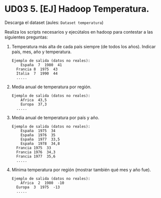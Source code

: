 # UD03 5. [EJ] Hadoop Temperatura.

Descarga el dataset (aules: `Dataset temperatura`)

Realiza los scripts necesarios y ejecútalos en hadoop para contestar a las siguientes preguntas:

1. Temperatura más alta de cada país siempre (de todos los años). Indicar país, mes, año y temperatura.
    
    ```
    Ejemplo de salida (datos no reales):
    	España  7  1980  41
      Francia 8  1975  43
      Italia  7  1990  44
      .....
    ```
    
2. Media anual de temperatura por región.
    
    ```
    Ejemplo de salida (datos no reales):
    	Africa  43,5
    	Europa  37,3
      .....
    ```
    
3. Media anual de temperatura por país y año.
    
    ```
    Ejemplo de salida (datos no reales):
    	España  1975  34
    	España  1976  35
    	España  1977  33,5
    	España  1978  34,8
      Francia 1975  33
      Francia 1976  34,3
      Francia 1977  35,6
      .....
    ```
    
4. Mínima temperatura por región (mostrar también qué mes y año fue).
    
    ```
    Ejemplo de salida (datos no reales):
    	África  2  1980  -10
      Europa  3  1975  -13
      .....
    ```